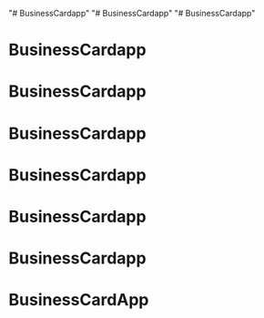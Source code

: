 "# BusinessCardapp" 
"# BusinessCardapp" 
"# BusinessCardapp" 
# BusinessCardapp
# BusinessCardapp
# BusinessCardapp
# BusinessCardapp
# BusinessCardapp
# BusinessCardapp
# BusinessCardApp
